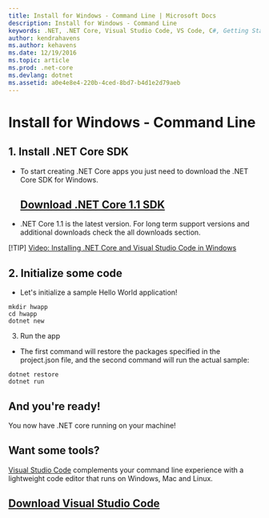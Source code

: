 ```yaml
---
title: Install for Windows - Command Line | Microsoft Docs
description: Install for Windows - Command Line
keywords: .NET, .NET Core, Visual Studio Code, VS Code, C#, Getting Started, Acquisition, Cross Platform
author: kendrahavens
ms.author: kehavens
ms.date: 12/19/2016
ms.topic: article
ms.prod: .net-core
ms.devlang: dotnet
ms.assetid: a0e4e8e4-220b-4ced-8bd7-b4d1e2d79aeb
---
```

# Install for Windows - Command Line

## 1. Install .NET Core SDK
- To start creating .NET Core apps you just need to download the .NET Core SDK for Windows.
  ## [Download .NET Core 1.1 SDK](https://go.microsoft.com/fwlink/?LinkID=835014)
- .NET Core 1.1 is the latest version. For long term support versions and additional downloads check the all downloads section.

[!TIP] [Video: Installing .NET Core and Visual Studio Code in Windows](https://sec.ch9.ms/ch9/51a9/95a7aa04-05c5-4c93-836d-cc54481651a9/VSCodeTutorialWindows_high.mp4)

## 2. Initialize some code
- Let's initialize a sample Hello World application!
```
mkdir hwapp
cd hwapp
dotnet new
```
3. Run the app
- The first command will restore the packages specified in the project.json file, and the second command will run the actual sample:
```
dotnet restore
dotnet run
```
## And you're ready!
You now have .NET core running on your machine!

## Want some tools?
[Visual Studio Code](https://code.visualstudio.com/) complements your command line experience with a lightweight code editor that runs on Windows, Mac and Linux.

## [Download Visual Studio Code](https://code.visualstudio.com/)